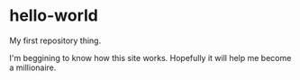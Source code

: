 # hello-world
My first repository thing.
 
 I'm beggining to know how this site works. Hopefully it will help me become a millionaire. 
